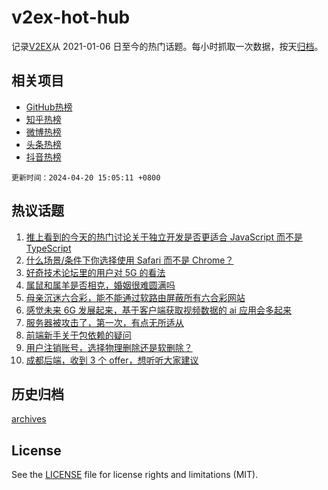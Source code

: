 # v2ex-hot-hub

 记录[V2EX](https://www.v2ex.com/)从 2021-01-06 日至今的热门话题。每小时抓取一次数据，按天[归档](archives)。
 
 ## 相关项目

- [GitHub热榜](https://github.com/snaildev/github-hot-hub)
- [知乎热榜](https://github.com/snaildev/zhihu-hot-hub)
- [微博热榜](https://github.com/snaildev/weibo-hot-hub)
- [头条热榜](https://github.com/snaildev/toutiao-hot-hub)
- [抖音热榜](https://github.com/snaildev/douyin-hot-hub)


 `更新时间：2024-04-20 15:05:11 +0800`

## 热议话题

1. [推上看到的今天的热门讨论关于独立开发是否更适合 JavaScript 而不是 TypeScript](https://www.v2ex.com/t/1034071)
1. [什么场景/条件下你选择使用 Safari 而不是 Chrome？](https://www.v2ex.com/t/1033954)
1. [好奇技术论坛里的用户对 5G 的看法](https://www.v2ex.com/t/1034111)
1. [属鼠和属羊是否相克，婚姻很难圆满吗](https://www.v2ex.com/t/1033951)
1. [母亲沉迷六合彩，能不能通过软路由屏蔽所有六合彩网站](https://www.v2ex.com/t/1033984)
1. [感觉未来 6G 发展起来，基于客户端获取视频数据的 ai 应用会多起来](https://www.v2ex.com/t/1034025)
1. [服务器被攻击了，第一次，有点无所适从](https://www.v2ex.com/t/1034091)
1. [前端新手关于包依赖的疑问](https://www.v2ex.com/t/1033992)
1. [用户注销账号，选择物理删除还是软删除？](https://www.v2ex.com/t/1034095)
1. [成都后端，收到 3 个 offer，想听听大家建议](https://www.v2ex.com/t/1034121)

## 历史归档

[archives](archives)

## License

See the [LICENSE](LICENSE) file for license rights and limitations (MIT).
